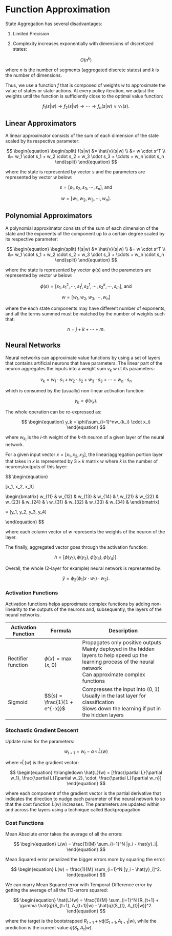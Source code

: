 # Function Approximation

State Aggregation has several disadvantages:

1. Limited Precision

2. Complexity increases exponentially with dimensions of discretized states:

$$
\begin{equation}
    O(n^k)
\end{equation}
$$

where $n$ is the number of segments (aggregated discrete states) and $k$ is the number of dimensions.

Thus, we use a function $f$ that is composed of weights $w$ to approximate the value of states or state-actions. At every policy iteration, we adjust the weights until the function is sufficiently close to the optimal value function:

$$
\begin{equation}
    f_1(s|w) \rightarrow f_2(s|w) \rightarrow \cdots \rightarrow f_n(s|w) \approx v_*(s).
\end{equation}
$$

## Linear Approximators

A linear approximator consists of the sum of each dimension of the state scaled by its respective parameter:

$$
\begin{equation}
    \begin{split}
        f(s|w) &= \hat{v}(s|w) \\
               &= w \cdot s^T \\
               &= w_1 \cdot s_1 + w_2 \cdot s_2 + w_3 \cdot s_3 + \cdots + w_n \cdot s_n
    \end{split}
\end{equation}
$$

where the state is represented by vector $s$ and the parameters are represented by vector $w$ below:

$$
\begin{equation}
    s = [s_1, s_2, s_3, \cdots, s_n] \text{, and}
\end{equation}
$$

$$
\begin{equation}
    w = [w_1, w_2, w_3, \cdots, w_n].
\end{equation}
$$

## Polynomial Approximators

A polynomial approximator consists of the sum of each dimension of the state and the exponents of the component up to a certain degree scaled by its respective parameter:

$$
\begin{equation}
    \begin{split}
        f(s|w) &= \hat{v}(s|w) \\
               &= w \cdot s^T \\
               &= w_1 \cdot s_1 + w_2 \cdot s_2 + w_3 \cdot s_3 + \cdots + w_n \cdot s_n
    \end{split}
\end{equation}
$$

where the state is represented by vector $\phi(s)$ and the parameters are represented by vector $w$ below:

$$
\begin{equation}
    \phi(s) = [s_1, s^2_1, \cdots, s_1^j, s_2^1, \cdots, s_2^k, \cdots, s_m] \text{, and}
\end{equation}
$$

$$
\begin{equation}
    w = [w_1, w_2, w_3, \cdots, w_n]
\end{equation}
$$

where the each state components may have different number of exponents, and all the terms summed must be matched by the number of weights such that:

$$
\begin{equation}
    n = j + k + \cdots + m.
\end{equation}
$$

## Neural Networks

Neural networks can approximate value functions by using a set of layers that contains artificial neurons that have parameters. The linear part of the neuron aggregates the inputs into a weight sum $v_k$ w.r.t its parameters:

$$
\begin{equation}
    v_k = w_1 \cdot s_1 + w_2 \cdot s_2 + w_3 \cdot s_3 + \cdots + w_n \cdot s_n
\end{equation}
$$

which is consumed by the (usually) non-linear activation function:

$$
\begin{equation}
    y_k = \phi(v_k).
\end{equation}
$$

The whole operation can be re-expressed as:

$$
\begin{equation}
    y_k = \phi(\sum_{i=1}^nw_{k_i} \cdot x_i)
\end{equation}
$$

where $w_{k_i}$ is the $i$-th weight of the $k$-th neuron of a given layer of the neural network.

For a given input vector $x = [x_1, x_2, x_3]$, the linear/aggregation portion layer that takes in $x$ is represented by $3\times k$ matrix $w$ where $k$ is the number of neurons/outputs of this layer:

$$
\begin{equation}

[x_1, x_2, x_3]

\begin{bmatrix}
w_{11} & w_{12} & w_{13} & w_{14} & \\ 
w_{21} & w_{22} & w_{23} & w_{24} & \\ 
w_{31} & w_{32} & w_{33} & w_{34} & 
\end{bmatrix}

= [y_1, y_2, y_3, y_4]

\end{equation}
$$

where each column vector of $w$ represents the weights of the neuron of the layer.

The finally, aggregated vector goes through the activation function:

$$
\begin{equation}
    h = [\phi(y_1), \phi(y_2), \phi(y_3), \phi(y_4)].
\end{equation}
$$

Overall, the whole (2-layer for example) neural network is represented by:

$$
\begin{equation}
    \hat{y} = \phi_2(\phi_1(x\cdot w_1) \cdot w_2).
\end{equation}
$$


### Activation Functions

Activation functions helps approximate complex functions by adding non-linearity to the outputs of the neurons and, subsequently, the layers of the neural networks.

|Activation Function|Formula|Description|
|-|-|-|
|Rectifier function|$\phi(x) = \max(x,0)$|Propagates only positive outputs <br> Mainly deployed in the hidden layers to help speed up the learning process of the neural network  <br> Can approximate complex functions
|Sigmoid|$S(s) = \frac{1}{1 + e^{-x}}$|Compresses the input into $(0,1)$ <br> Usually in the last layer for classification <br> Slows down the learning if put in the hidden layers


### Stochastic Gradient Descent

Update rules for the parameters:

$$
\begin{equation}
    w_{t+1} = w_t - \alpha \triangledown \hat{L}(w)
\end{equation}
$$

where $\triangledown \hat{L}(w)$ is the gradient vector:

$$
\begin{equation}
    \triangledown \hat{L}(w) = [\frac{\partial L}{\partial w_1}, \frac{\partial L}{\partial w_2}, \cdot, \frac{\partial L}{\partial w_n}]
\end{equation}
$$

where each component of the gradient vector is the partial derivative that indicates the direction to nudge each parameter of the neural network to so that the cost function $\hat{L}(w)$ increases. The parameters are updated within and across the layers using a technique called Backpropagation.


### Cost Functions

Mean Absolute error takes the average of all the errors:

$$
\begin{equation}
    L(w) = \frac{1}{M} \sum_{i=1}^N |y_i - \hat{y}_i|.
\end{equation}
$$

Mean Squared error penalized the bigger errors more by squaring the error:

$$
\begin{equation}
    L(w) = \frac{1}{M} \sum_{i=1}^N [y_i - \hat{y}_i]^2.
\end{equation}
$$

We can marry Mean Squared error with Temporal-Difference error by getting the average of all the TD-errors squared:

$$
\begin{equation}
    \hat{L}(w) = \frac{1}{M} \sum_{i=1}^N [R_{t+1} + \gamma \hat{q}(S_{t+1}, A_{t+1}|w) - \hat{q}(S_{t}, A_{t}|w)]^2.
\end{equation}
$$

where the target is the bootstrapped $R_{t+1} + \gamma \hat{q}(S_{t+1}, A_{t+1}|w)$, while the prediction is the current value $\hat{q}(S_{t}, A_{t}|w)$.